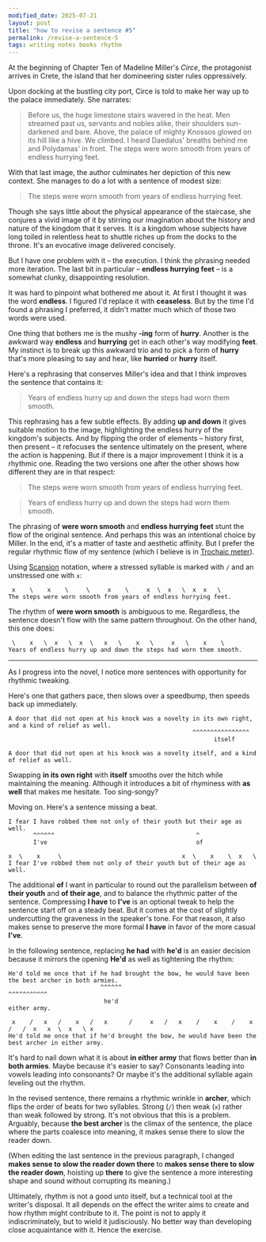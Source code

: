 ```yaml
---
modified_date: 2025-07-21
layout: post
title: "how to revise a sentence #5"
permalink: /revise-a-sentence-5
tags: writing notes books rhythm
---
```


At the beginning of Chapter Ten of Madeline Miller's _Circe_, the protagonist arrives in Crete, the island that her domineering sister rules oppressively.
<!--more-->
Upon docking at the bustling city port, Circe is told to make her way up to the palace immediately.
She narrates:

> Before us, the huge limestone stairs wavered in the heat.
> Men streamed past us, servants and nobles alike, their shoulders sun-darkened and bare.
> Above, the palace of mighty Knossos glowed on its hill like a hive.
> We climbed.
> I heard Daedalus' breaths behind me and Polydamas' in front.
> The steps were worn smooth from years of endless hurrying feet.

With that last image, the author culminates her depiction of this new context.
She manages to do a lot with a sentence of modest size:

> The steps were worn smooth from years of endless hurrying feet.

Though she says little about the physical appearance of the staircase, she conjures a vivid image of it by stirring our imagination about the history and nature of the kingdom that it serves.
It is a kingdom whose subjects have long toiled in relentless heat to shuttle riches up from the docks to the throne.
It's an evocative image delivered concisely.

But I have one problem with it – the execution.
I think the phrasing needed more iteration.
The last bit in particular – **endless hurrying feet** – is a somewhat clunky, disappointing resolution.

It was hard to pinpoint what bothered me about it.
At first I thought it was the word **endless**.
I figured I'd replace it with **ceaseless**.
But by the time I'd found a phrasing I preferred, it didn't matter much which of those two words were used.

One thing that bothers me is the mushy **-ing** form of **hurry**.
Another is the awkward way **endless** and **hurrying** get in each other's way modifying **feet**.
My instinct is to break up this awkward trio and to pick a form of **hurry** that's more pleasing to say and hear, like **hurried** or **hurry** itself.

Here's a rephrasing that conserves Miller's idea and that I think improves the sentence that contains it:

> Years of endless hurry up and down the steps had worn them smooth.

This rephrasing has a few subtle effects.
By adding **up and down** it gives suitable motion to the image, highlighting the endless hurry of the kingdom's subjects.
And by flipping the order of elements – history first, then present – it refocuses the sentence ultimately on the present, where the action is happening.
But if there is a major improvement I think it is a rhythmic one.
Reading the two versions one after the other shows how different they are in that respect:

> The steps were worn smooth from years of endless hurrying feet.

> Years of endless hurry up and down the steps had worn them smooth.

The phrasing of **were worn smooth** and **endless hurrying feet** stunt the flow of the original sentence.
And perhaps this was an intentional choice by Miller.
In the end, it's a matter of taste and aesthetic affinity.
But I prefer the regular rhythmic flow of my sentence (which I believe is in [Trochaic meter](https://en.wikipedia.org/wiki/Trochee)).

Using [Scansion](https://en.wikipedia.org/wiki/Scansion) notation, where a stressed syllable is marked with `/` and an unstressed one with `x`:

```
 x    \    x    \     \     x    \     x  \  x   \  x  x   \
The steps were worn smooth from years of endless hurrying feet.
```

The rhythm of **were worn smooth** is ambiguous to me.
Regardless, the sentence doesn't flow with the same pattern throughout.
On the other hand, this one does:

```
 \    x   \  x   \  x  \   x   \    x   \     x   \    x    \
Years of endless hurry up and down the steps had worn them smooth.
```

---

As I progress into the novel, I notice more sentences with opportunity for rhythmic tweaking.

Here's one that gathers pace, then slows over a speedbump, then speeds back up immediately.

```
A door that did not open at his knock was a novelty in its own right, and a kind of relief as well.
                                                    ^^^^^^^^^^^^^^^^
                                                          itself

A door that did not open at his knock was a novelty itself, and a kind of relief as well.
```

Swapping **in its own right** with **itself** smooths over the hitch while maintaining the meaning.
Although it introduces a bit of rhyminess with **as well** that makes me hesitate.
Too sing-songy?

Moving on.
Here's a sentence missing a beat.

```
I fear I have robbed them not only of their youth but their age as well.
       ^^^^^^                                        ^
       I've                                          of

x  \    x     \                                  x  \    x    \  x   \
I fear I've robbed them not only of their youth but of their age as well.
```

The additional **of** I want in particular to round out the parallelism between **of their youth** and **of their age**, and to balance the rhythmic patter of the sentence.
Compressing **I have** to **I've** is an optional tweak to help the sentence start off on a steady beat.
But it comes at the cost of slightly undercutting the graveness in the speaker's tone.
For that reason, it also makes sense to preserve the more formal **I have** in favor of the more casual **I've**.

In the following sentence, replacing **he had** with **he'd** is an easier decision because it mirrors the opening **He'd** as well as tightening the rhythm:

```
He'd told me once that if he had brought the bow, he would have been the best archer in both armies.
                          ^^^^^^                                                        ^^^^^^^^^^^
                           he'd                                                         either army.

 x    /   x   /    x   /   x      /     x   /   x    /    x    /    x   /   /  x   x  \  x   \ x
He'd told me once that if he'd brought the bow, he would have been the best archer in either army.
```

It's hard to nail down what it is about **in either army** that flows better than **in both armies**.
Maybe because it's easier to say?
Consonants leading into vowels leading into consonants?
Or maybe it's the additional syllable again leveling out the rhythm.

In the revised sentence, there remains a rhythmic wrinkle in **archer**, which flips the order of beats for two syllables.
Strong (`/`) then weak (`x`) rather than weak followed by strong.
It's not obvious that this is a problem.
Arguably, because **the best archer** is the climax of the sentence, the place where the parts coalesce into meaning, it makes sense there to slow the reader down.

(When editing the last sentence in the previous paragraph, I changed **makes sense to slow the reader down there** to **makes sense there to slow the reader down**, hoisting up **there** to give the sentence a more interesting shape and sound without corrupting its meaning.)

Ultimately, rhythm is not a good unto itself, but a technical tool at the writer's disposal.
It all depends on the effect the writer aims to create and how rhythm might contribute to it.
The point is not to apply it indiscriminately, but to wield it judisciously.
No better way than developing close acquaintance with it.
Hence the exercise.
